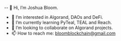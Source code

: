 -- 👋 Hi, I’m Joshua Bloom.
- 👀 I’m interested in Algorand, DAOs and DeFi.
- 🌱 I’m currently learning PyTeal, TEAL and Reach.
- 💞️ I’m looking to collaborate on Algorand projects.
- 📫 How to reach me: bloomblockchain@gmail.com

<!---
AlgoBloom/AlgoBloom is a ✨ special ✨ repository because its `README.md` (this file) appears on your GitHub profile.
You can click the Preview link to take a look at your changes.
--->
